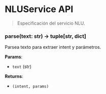# NLUService API

> Especificación del servicio NLU.

### parse(text: str) -> tuple[str, dict]
Parsea texto para extraer intent y parámetros.

**Params**:
- `text` (str)

**Returns**:
- `(intent, params)`